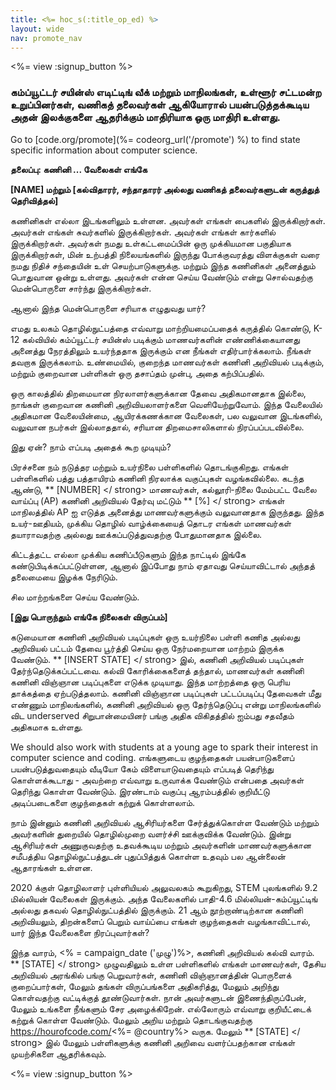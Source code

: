 ```yaml
---
title: <%= hoc_s(:title_op_ed) %>
layout: wide
nav: promote_nav
---
```

<%= view :signup_button %>

### கம்ப்யூட்டர் சயின்ஸ் எடிட்டிங் வீக் மற்றும் மாநிலங்கள், உள்ளூர் சட்டமன்ற உறுப்பினர்கள், வணிகத் தலைவர்கள் ஆகியோரால் பயன்படுத்தக்கூடிய அதன் இலக்குகளை ஆதரிக்கும் மாதிரியாக ஒரு மாதிரி உள்ளது.

  


Go to [code.org/promote](%= codeorg_url('/promote') %) to find state specific information about computer science.

**தலைப்பு: கணினி ... வேலைகள் எங்கே**

**[NAME] மற்றும் [கல்விதாரர், சந்தாதாரர் அல்லது வணிகத் தலைவர்களுடன் கருத்துத் தெரிவித்தல்]**

கணினிகள் எல்லா இடங்களிலும் உள்ளன. அவர்கள் எங்கள் பைகளில் இருக்கிறார்கள். அவர்கள் எங்கள் சுவர்களில் இருக்கிறார்கள். அவர்கள் எங்கள் கார்களில் இருக்கிறார்கள். அவர்கள் நமது உள்கட்டமைப்பின் ஒரு முக்கியமான பகுதியாக இருக்கிறார்கள், மின் உற்பத்தி நிலையங்களில் இருந்து போக்குவரத்து விளக்குகள் வரை நமது நிதிச் சந்தையின் உள் செயற்பாடுகளுக்கு. மற்றும் இந்த கணினிகள் அனைத்தும் பொதுவான ஒன்று உள்ளது. அவர்கள் என்ன செய்ய வேண்டும் என்று சொல்வதற்கு மென்பொருளை சார்ந்து இருக்கிறார்கள்.

ஆனால் இந்த மென்பொருளை சரியாக எழுதுவது யார்?

எமது உலகம் தொழில்நுட்பத்தை எவ்வாறு மாற்றியமைப்பதைக் கருத்தில் கொண்டு, K-12 கல்வியில் கம்ப்யூட்டர் சயின்ஸ் படிக்கும் மாணவர்களின் எண்ணிக்கையானது அனைத்து நேரத்திலும் உயர்ந்ததாக இருக்கும் என நீங்கள் எதிர்பார்க்கலாம். நீங்கள் தவறாக இருக்கலாம். உண்மையில், குறைந்த மாணவர்கள் கணினி அறிவியல் படிக்கும், மற்றும் குறைவான பள்ளிகள் ஒரு தசாப்தம் முன்பு, அதை கற்பிப்பதில்.

ஒரு காலத்தில் திறமையான நிரலாளர்களுக்கான தேவை அதிகமானதாக இல்லை, நாங்கள் குறைவான கணினி அறிவியலாளர்களை வெளியேற்றுவோம். இந்த வேலையில் அதிகமான வேலையின்மை, ஆயிரக்கணக்கான வேலைகள், பல வலுவான இடங்களில், வலுவான நபர்கள் இல்லாததால், சரியான திறமைசாலிகளால் நிரப்பப்படவில்லை.

இது ஏன்? நாம் எப்படி அதைக் கூற முடியும்?

பிரச்சனை நம் நடுத்தர மற்றும் உயர்நிலை பள்ளிகளில் தொடங்குகிறது. எங்கள் பள்ளிகளில் பத்து பத்தாயிரம் கணினி நிரலாக்க வகுப்புகள் வழங்கவில்லை. கடந்த ஆண்டு, ** [NUMBER] </ strong> மாணவர்கள், கல்லூரி-நிலை மேம்பட்ட வேலை வாய்ப்பு (AP) கணினி அறிவியல் தேர்வு மட்டும் ** [%] </ strong> எங்கள் மாநிலத்தில் AP ஐ எடுத்த அனைத்து மாணவர்களுக்கும் வலுவானதாக இருந்தது. இந்த உயர்-ஊதியம், முக்கிய தொழில் வாழ்க்கையைத் தொடர எங்கள் மாணவர்கள் தயாராவதற்கு அல்லது ஊக்கப்படுத்துவதற்கு போதுமானதாக இல்லை.</p> 

கிட்டத்தட்ட எல்லா முக்கிய கணிப்பீடுகளும் இந்த நாட்டில் இங்கே கண்டுபிடிக்கப்பட்டுள்ளன, ஆனால் இப்போது நாம் ஏதாவது செய்யாவிட்டால் அந்தத் தலைமையை இழக்க நேரிடும்.

சில மாற்றங்களை செய்ய வேண்டும்.

**[இது பொருந்தும் எங்கே நிலைகள் விருப்பம்]**

கடுமையான கணினி அறிவியல் படிப்புகள் ஒரு உயர்நிலை பள்ளி கணித அல்லது அறிவியல் பட்டம் தேவை பூர்த்தி செய்ய ஒரு நேர்மறையான மாற்றம் இருக்க வேண்டும். ** [INSERT STATE] </ strong> இல், கணினி அறிவியல் படிப்புகள் தேர்ந்தெடுக்கப்பட்டவை. கல்வி கோரிக்கைகளைத் தந்தால், மாணவர்கள் கணினி கணினி விஞ்ஞான படிப்புகளை எடுக்க முடியாது. இந்த மாற்றத்தை ஒரு பெரிய தாக்கத்தை ஏற்படுத்தலாம். கணினி விஞ்ஞான படிப்புகள் பட்டப்படிப்பு தேவைகள் மீது எண்ணும் மாநிலங்களில், கணினி அறிவியல் ஒரு தேர்ந்தெடுப்பு என்று மாநிலங்களில் விட underserved சிறுபான்மையினர் பங்கு அதிக விகிதத்தில் ஐம்பது சதவீதம் அதிகமாக உள்ளது.</p> 

We should also work with students at a young age to spark their interest in computer science and coding. எங்களுடைய குழந்தைகள் பயன்பாடுகளைப் பயன்படுத்துவதையும் வீடியோ கேம் விளையாடுவதையும் எப்படித் தெரிந்து கொள்ளக்கூடாது - அவற்றை எவ்வாறு உருவாக்க வேண்டும் என்பதை அவர்கள் தெரிந்து கொள்ள வேண்டும். இரண்டாம் வகுப்பு ஆரம்பத்தில் குறியீட்டு அடிப்படைகளை குழந்தைகள் கற்றுக் கொள்ளலாம்.

நாம் இன்னும் கணினி அறிவியல் ஆசிரியர்களை சேர்த்துக்கொள்ள வேண்டும் மற்றும் அவர்களின் துறையில் தொழில்முறை வளர்ச்சி ஊக்குவிக்க வேண்டும். இன்று ஆசிரியர்கள் அணுகுவதற்கு உதவக்கூடிய மற்றும் அவர்களின் மாணவர்களுக்கான சமீபத்திய தொழில்நுட்பத்துடன் புதுப்பித்துக் கொள்ள உதவும் பல ஆன்லைன் ஆதாரங்கள் உள்ளன.

2020 க்குள் தொழிலாளர் புள்ளியியல் அலுவலகம் கூறுகிறது, STEM புலங்களில் 9.2 மில்லியன் வேலைகள் இருக்கும். அந்த வேலைகளில் பாதி-4.6 மில்லியன்-கம்ப்யூட்டிங் அல்லது தகவல் தொழில்நுட்பத்தில் இருக்கும். 21 ஆம் நூற்றாண்டிற்கான கணினி அறிவியலும், திறன்களைப் பெறும் வாய்ப்பை எங்கள் குழந்தைகள் வழங்காவிட்டால், யார் இந்த வேலைகளை நிரப்புவார்கள்?

இந்த வாரம், <% = campaign_date ('முழு')%>, கணினி அறிவியல் கல்வி வாரம். ** [STATE] </ strong> முழுவதிலும் உள்ள பள்ளிகளில் எங்கள் மாணவர்கள், தேசிய அறிவியல் அரங்கில் பங்கு பெறுவார்கள், கணினி விஞ்ஞானத்தின் பொருளைக் குறைப்பார்கள், மேலும் தங்கள் விருப்பங்களை அதிகரித்து, மேலும் அறிந்து கொள்வதற்கு வட்டிக்குத் தூண்டுவார்கள். நான் அவர்களுடன் இணைந்திருப்பேன், மேலும் உங்களை நீங்களும் சேர அழைக்கிறேன். எல்லோரும் எவ்வாறு குறியீட்டைக் கற்றுக் கொள்ள வேண்டும். மேலும் அறிய மற்றும் தொடங்குவதற்கு https://hourofcode.com/<%= @country%> வருக. மேலும் ** [STATE] </ strong> இல் மேலும் பள்ளிகளுக்கு கணினி அறிவை வளர்ப்பதற்கான எங்கள் முயற்சிகளை ஆதரிக்கவும்.</p> 

<%= view :signup_button %>